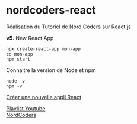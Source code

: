 # nordcoders-react
Réalisation du Tutoriel de Nord Coders sur React.js

__v5.__ New React App  

```console
npx create-react-app mon-app
cd mon-app
npm start
```

Connaitre la version de Node et npm  
```console
node -v
npm -v
```


[Créer une nouvelle appli React](https://youtu.be/nkB0WBCqncE?list=PLeeuvNW2FHVjVHC8LTbqAvGe9I23sl0Bj)

[Playlist Youtube](https://www.youtube.com/playlist?list=PLeeuvNW2FHVjVHC8LTbqAvGe9I23sl0Bj)  
[NordCoders](https://www.youtube.com/c/NordCoders)
